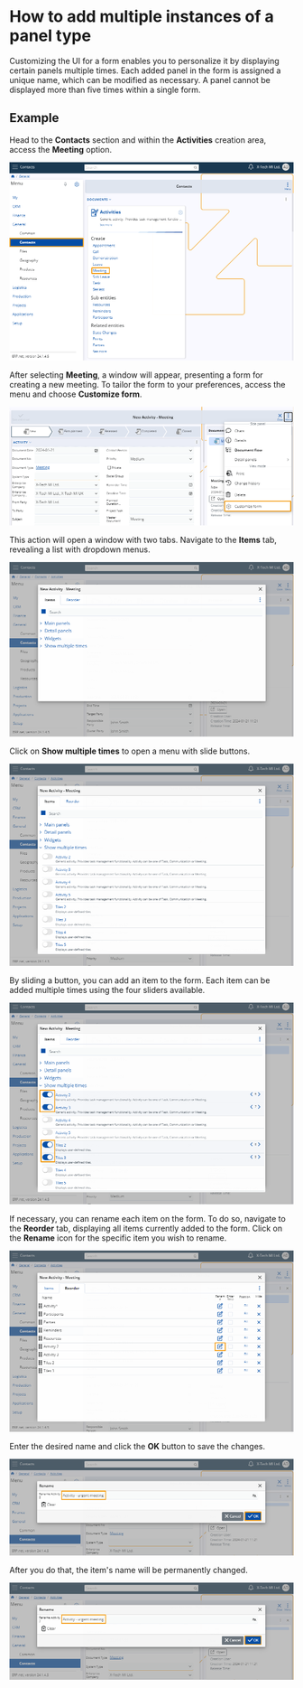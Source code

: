 # How to add multiple instances of a panel type

Customizing the UI for a form enables you to personalize it by displaying certain panels
multiple times. Each added panel in the form is assigned a unique name, which can be modified
as necessary. A panel cannot be displayed more than five times within a single form.

## Example

Head to the **Contacts** section and within the **Activities** creation area, access the **Meeting** option.

![Pictures](pictures/Customization_navigation_20_01.png)

After selecting **Meeting**, a window will appear, presenting a form for creating a new meeting. To tailor the form to your preferences, access the menu and choose **Customize form**.

![Pictures](pictures/Customization_menu_20_01.png)

This action will open a window with two tabs. Navigate to the **Items** tab, revealing a list with dropdown menus.

![Pictures](pictures/Customization_drop_down_menu_20_01.png)

Click on **Show multiple times** to open a menu with slide buttons.

![Pictures](pictures/Customzation_multiple_menu_20_01.png)

By sliding a button, you can add an item to the form. Each item can be added multiple times using the four sliders available.

![Pictures](pictures/Customization_add_items_20_01.png)

If necessary, you can rename each item on the form. To do so, navigate to the **Reorder** tab, displaying all items currently added to the form. Click on the **Rename** icon for the specific item you wish to rename.

![Pictures](pictures/Customization_Rename_icon_20_01.png)

Enter the desired name and click the **OK** button to save the changes.

![Pictures](pictures/Customization-Rename_20_01.png)

After you do that, the item's name will be permanently changed. 

![Pictures](pictures/Customization-Rename_20_01.png)



